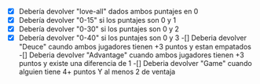 ﻿-[x] Debería devolver "love-all" dados ambos puntajes en 0
-[x] Debería devolver "0-15" si los puntajes son 0 y 1
-[x] Debería devolver "0-30" si los puntajes son 0 y 2
-[x] Debería devolver "0-40" si los puntajes son 0 y 3
-[] Deberia devolver "Deuce" caundo ambos jugadores tienen +3 puntos y estan empatados
-[] Deberia devolver "Advantage" cuando ambos jugadores tienen +3 puntos y existe una diferencia de 1
-[] Deberia devolver "Game" cuando alguien tiene 4+ puntos Y al menos 2 de ventaja